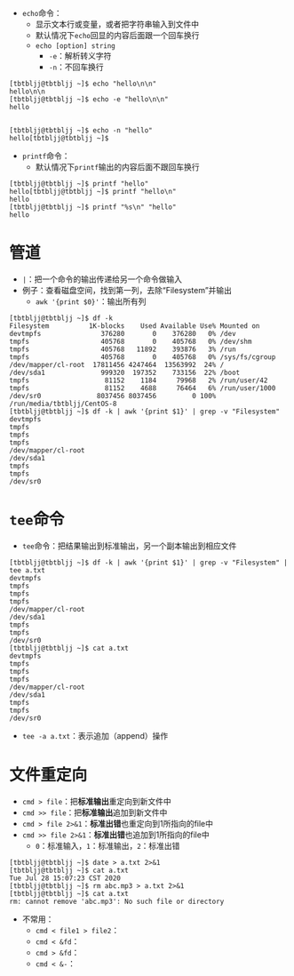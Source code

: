 * `echo`命令：
  * 显示文本行或变量，或者把字符串输入到文件中
  * 默认情况下`echo`回显的内容后面跟一个回车换行
  * `echo [option] string`
    * `-e`：解析转义字符
    * `-n`：不回车换行
```
[tbtbljj@tbtbljj ~]$ echo "hello\n\n"
hello\n\n
[tbtbljj@tbtbljj ~]$ echo -e "hello\n\n"
hello


[tbtbljj@tbtbljj ~]$ echo -n "hello"
hello[tbtbljj@tbtbljj ~]$ 
```
* `printf`命令：
  * 默认情况下`printf`输出的内容后面不跟回车换行
```
[tbtbljj@tbtbljj ~]$ printf "hello"
hello[tbtbljj@tbtbljj ~]$ printf "hello\n"
hello
[tbtbljj@tbtbljj ~]$ printf "%s\n" "hello"
hello
```

# 管道
* `|`：把一个命令的输出传递给另一个命令做输入
* 例子：查看磁盘空间，找到第一列，去除“Filesystem”并输出
  * `awk '{print $0}'`：输出所有列
```
[tbtbljj@tbtbljj ~]$ df -k
Filesystem          1K-blocks    Used Available Use% Mounted on
devtmpfs               376280       0    376280   0% /dev
tmpfs                  405768       0    405768   0% /dev/shm
tmpfs                  405768   11892    393876   3% /run
tmpfs                  405768       0    405768   0% /sys/fs/cgroup
/dev/mapper/cl-root  17811456 4247464  13563992  24% /
/dev/sda1              999320  197352    733156  22% /boot
tmpfs                   81152    1184     79968   2% /run/user/42
tmpfs                   81152    4688     76464   6% /run/user/1000
/dev/sr0              8037456 8037456         0 100% /run/media/tbtbljj/CentOS-8
[tbtbljj@tbtbljj ~]$ df -k | awk '{print $1}' | grep -v "Filesystem"
devtmpfs
tmpfs
tmpfs
tmpfs
/dev/mapper/cl-root
/dev/sda1
tmpfs
tmpfs
/dev/sr0
```

# `tee`命令
* `tee`命令：把结果输出到标准输出，另一个副本输出到相应文件
```
[tbtbljj@tbtbljj ~]$ df -k | awk '{print $1}' | grep -v "Filesystem" | tee a.txt
devtmpfs
tmpfs
tmpfs
tmpfs
/dev/mapper/cl-root
/dev/sda1
tmpfs
tmpfs
/dev/sr0
[tbtbljj@tbtbljj ~]$ cat a.txt 
devtmpfs
tmpfs
tmpfs
tmpfs
/dev/mapper/cl-root
/dev/sda1
tmpfs
tmpfs
/dev/sr0
```
* `tee -a a.txt`：表示追加（append）操作

# 文件重定向
* `cmd > file`：把**标准输出**重定向到新文件中
* `cmd >> file`：把**标准输出**追加到新文件中
* `cmd > file 2>&1`：**标准出错**也重定向到1所指向的file中
* `cmd >> file 2>&1`：**标准出错**也追加到1所指向的file中
  * `0`：标准输入，`1`：标准输出，`2`：标准出错
```
[tbtbljj@tbtbljj ~]$ date > a.txt 2>&1
[tbtbljj@tbtbljj ~]$ cat a.txt
Tue Jul 28 15:07:23 CST 2020
[tbtbljj@tbtbljj ~]$ rm abc.mp3 > a.txt 2>&1
[tbtbljj@tbtbljj ~]$ cat a.txt
rm: cannot remove 'abc.mp3': No such file or directory
```
* 不常用：
  * `cmd < file1 > file2`：
  * `cmd < &fd`：
  * `cmd > &fd`：
  * `cmd < &-`：  
